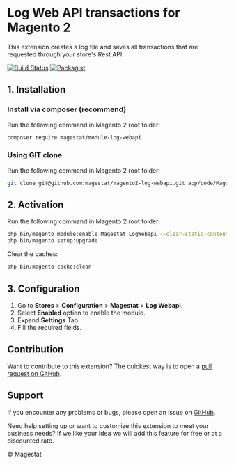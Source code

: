 Log Web API transactions for Magento 2
=====================

This extension creates a log file and saves all transactions that are requested through your store's Rest API.

[![Build Status](https://travis-ci.org/magestat/magento2-log-webapi.svg?branch=develop)](https://travis-ci.org/magestat/magento2-log-webapi) [![Packagist](https://img.shields.io/packagist/v/magestat/module-log-webapi.svg)](https://packagist.org/packages/magestat/module-log-webapi)

## 1. Installation

### Install via composer (recommend)


Run the following command in Magento 2 root folder:
```sh
composer require magestat/module-log-webapi
```

### Using GIT clone

Run the following command in Magento 2 root folder:
```sh
git clone git@github.com:magestat/magento2-log-webapi.git app/code/Magestat/LogWebapi
```

## 2. Activation

Run the following command in Magento 2 root folder:
```sh
php bin/magento module:enable Magestat_LogWebapi --clear-static-content
php bin/magento setup:upgrade
```

Clear the caches:
```sh
php bin/magento cache:clean
```

## 3. Configuration

1. Go to **Stores** > **Configuration** > **Magestat** > **Log Webapi**.
2. Select **Enabled** option to enable the module.
3. Expand **Settings** Tab.
4. Fill the required fields.

## Contribution

Want to contribute to this extension? The quickest way is to open a [pull request on GitHub](https://help.github.com/articles/using-pull-requests).


## Support

If you encounter any problems or bugs, please open an issue on [GitHub](https://github.com/magestat/magento2-log-webapi/issues).

Need help setting up or want to customize this extension to meet your business needs? If we like your idea we will add this feature for free or at a discounted rate.

© Magestat
